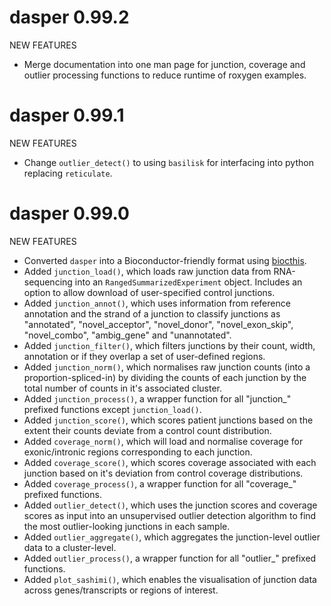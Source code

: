 # dasper 0.99.2

NEW FEATURES

* Merge documentation into one man page for junction, coverage and outlier processing functions to reduce runtime of roxygen examples. 

# dasper 0.99.1

NEW FEATURES

* Change `outlier_detect()` to using `basilisk` for interfacing into python replacing `reticulate`.

# dasper 0.99.0

NEW FEATURES

* Converted `dasper` into a Bioconductor-friendly format using [biocthis](https://lcolladotor.github.io/biocthis/).
* Added `junction_load()`, which loads raw junction data from RNA-sequencing into an `RangedSummarizedExperiment` object. Includes an option to allow download of user-specified control junctions.
* Added `junction_annot()`, which uses information from reference annotation and the strand of a junction to classify junctions as "annotated", "novel_acceptor", "novel_donor", "novel_exon_skip", "novel_combo", "ambig_gene" and "unannotated".
* Added `junction_filter()`, which filters junctions by their count, width, annotation or if they overlap a set of user-defined regions.
* Added `junction_norm()`, which normalises raw junction counts (into a proportion-spliced-in) by dividing the counts of each junction by the total number of counts in it's associated cluster.
* Added `junction_process()`, a wrapper function for all "junction_" prefixed functions except `junction_load()`. 
* Added `junction_score()`, which scores patient junctions based on the extent their counts deviate from a control count distribution.
* Added `coverage_norm()`, which will load and normalise coverage for exonic/intronic regions corresponding to each junction.
* Added `coverage_score()`, which scores coverage associated with each junction based on it's deviation from control coverage distributions. 
* Added `coverage_process()`, a wrapper function for all "coverage_" prefixed functions. 
* Added `outlier_detect()`, which uses the junction scores and coverage scores as input into an unsupervised outlier detection algorithm to find the most outlier-looking junctions in each sample. 
* Added `outlier_aggregate()`, which aggregates the junction-level outlier data to a cluster-level. 
* Added `outlier_process()`, a wrapper function for all "outlier_" prefixed functions. 
* Added `plot_sashimi()`, which enables the visualisation of junction data across genes/transcripts or regions of interest.

